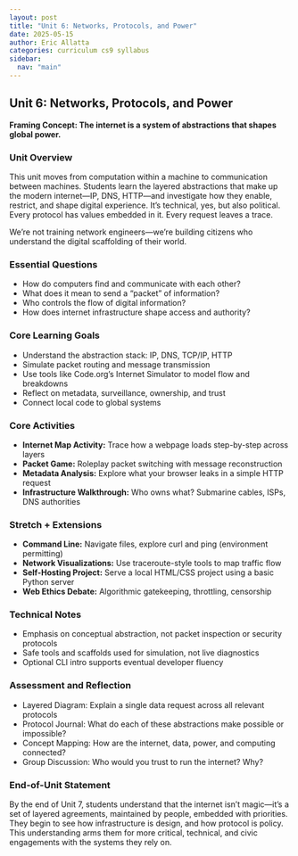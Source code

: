```yaml
---
layout: post
title: "Unit 6: Networks, Protocols, and Power"
date: 2025-05-15
author: Eric Allatta
categories: curriculum cs9 syllabus
sidebar:
  nav: "main"
---
```


## Unit 6: Networks, Protocols, and Power
**Framing Concept: The internet is a system of abstractions that shapes global power.**

### Unit Overview
This unit moves from computation within a machine to communication between machines. Students learn the layered abstractions that make up the modern internet—IP, DNS, HTTP—and investigate how they enable, restrict, and shape digital experience. It’s technical, yes, but also political. Every protocol has values embedded in it. Every request leaves a trace.

We’re not training network engineers—we’re building citizens who understand the digital scaffolding of their world.

### Essential Questions
- How do computers find and communicate with each other?
- What does it mean to send a “packet” of information?
- Who controls the flow of digital information?
- How does internet infrastructure shape access and authority?

### Core Learning Goals
- Understand the abstraction stack: IP, DNS, TCP/IP, HTTP
- Simulate packet routing and message transmission
- Use tools like Code.org’s Internet Simulator to model flow and breakdowns
- Reflect on metadata, surveillance, ownership, and trust
- Connect local code to global systems

### Core Activities
- **Internet Map Activity:** Trace how a webpage loads step-by-step across layers
- **Packet Game:** Roleplay packet switching with message reconstruction
- **Metadata Analysis:** Explore what your browser leaks in a simple HTTP request
- **Infrastructure Walkthrough:** Who owns what? Submarine cables, ISPs, DNS authorities

### Stretch + Extensions
- **Command Line:** Navigate files, explore curl and ping (environment permitting)
- **Network Visualizations:** Use traceroute-style tools to map traffic flow
- **Self-Hosting Project:** Serve a local HTML/CSS project using a basic Python server
- **Web Ethics Debate:** Algorithmic gatekeeping, throttling, censorship

### Technical Notes
- Emphasis on conceptual abstraction, not packet inspection or security protocols
- Safe tools and scaffolds used for simulation, not live diagnostics
- Optional CLI intro supports eventual developer fluency

### Assessment and Reflection
- Layered Diagram: Explain a single data request across all relevant protocols
- Protocol Journal: What do each of these abstractions make possible or impossible?
- Concept Mapping: How are the internet, data, power, and computing connected?
- Group Discussion: Who would you trust to run the internet? Why?

### End-of-Unit Statement
By the end of Unit 7, students understand that the internet isn’t magic—it’s a set of layered agreements, maintained by people, embedded with priorities. They begin to see how infrastructure is design, and how protocol is policy. This understanding arms them for more critical, technical, and civic engagements with the systems they rely on.

